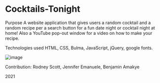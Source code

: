 # Cocktails-Tonight
Purpose
A website application that gives users a random cocktail and a random recipe per a search button for a fun date night or cocktail night at home!  Also a YouTube pop-out window for a video on how to make your recipe.

Technologies used
HTML, CSS, Bulma, JavaScript, jQuery, google fonts.

![image](https://user-images.githubusercontent.com/91485484/146647899-77756c33-5226-4d4e-8c12-c61a60ec6de2.png)

Contribution:
Rodney Scott, Jennifer Emanuele, Benjamin Amakye


2021
